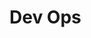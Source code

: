 <!-- MD_HOPPER: ID: src-_internal-dev-ops-rmd -->
<!-- MD_HOPPER: TITLE: Dev Ops -->
<!-- MD_HOPPER: OUTPUT: README.md -->

# Dev Ops

<!-- MD_HOPPER: BEGIN_DEFINE_LINKS: -->

<!-- MD_HOPPER: END_DEFINE_LINKS: -->
